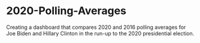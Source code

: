 # 2020-Polling-Averages

Creating a dashboard that compares 2020 and 2016 polling averages for Joe Biden and Hillary Clinton in the run-up to the 2020 presidential election.
